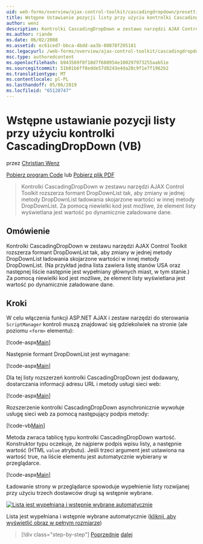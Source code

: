 ```yaml
---
uid: web-forms/overview/ajax-control-toolkit/cascadingdropdown/presetting-list-entries-with-cascadingdropdown-vb
title: Wstępne Ustawianie pozycji listy przy użyciu kontrolki CascadingDropDown (VB) | Dokumentacja firmy Microsoft
author: wenz
description: Kontrolki CascadingDropDown w zestawu narzędzi AJAX Control Toolkit rozszerza formant DropDownList, tak aby zmiany w jednej metody DropDownList ładowania skojarzone wartości w anoth...
ms.author: riande
ms.date: 06/02/2008
ms.assetid: ec61ced7-bbca-4bdd-aa3b-80878f295181
msc.legacyurl: /web-forms/overview/ajax-control-toolkit/cascadingdropdown/presetting-list-entries-with-cascadingdropdown-vb
msc.type: authoredcontent
ms.openlocfilehash: b943569f0f10d7f680954e100297973255aab51e
ms.sourcegitcommit: 51b01b6ff8edde57d8243e4da28c9f1e7f1962b2
ms.translationtype: MT
ms.contentlocale: pl-PL
ms.lasthandoff: 05/06/2019
ms.locfileid: "65128747"
---
```

# <a name="presetting-list-entries-with-cascadingdropdown-vb"></a>Wstępne ustawianie pozycji listy przy użyciu kontrolki CascadingDropDown (VB)

przez [Christian Wenz](https://github.com/wenz)

[Pobierz program Code](http://download.microsoft.com/download/9/0/7/907760b1-2c60-4f81-aeb6-ca416a573b0d/cascadingdropdown2.vb.zip) lub [Pobierz plik PDF](http://download.microsoft.com/download/2/d/c/2dc10e34-6983-41d4-9c08-f78f5387d32b/CascadingDropDown2VB.pdf)

> Kontrolki CascadingDropDown w zestawu narzędzi AJAX Control Toolkit rozszerza formant DropDownList tak, aby zmiany w jednej metody DropDownList ładowania skojarzone wartości w innej metody DropDownList. Za pomocą niewielki kod jest możliwe, że element listy wyświetlana jest wartość po dynamicznie załadowane dane.

## <a name="overview"></a>Omówienie

Kontrolki CascadingDropDown w zestawu narzędzi AJAX Control Toolkit rozszerza formant DropDownList tak, aby zmiany w jednej metody DropDownList ładowania skojarzone wartości w innej metody DropDownList. (Na przykład jedna lista zawiera listę stanów USA oraz następnej liście następnie jest wypełniany głównych miast, w tym stanie.) Za pomocą niewielki kod jest możliwe, że element listy wyświetlana jest wartość po dynamicznie załadowane dane.

## <a name="steps"></a>Kroki

W celu włączenia funkcji ASP.NET AJAX i zestaw narzędzi do sterowania `ScriptManager` kontroli muszą znajdować się gdziekolwiek na stronie (ale poziomu `<form>` elementu):

[!code-aspx[Main](presetting-list-entries-with-cascadingdropdown-vb/samples/sample1.aspx)]

Następnie formant DropDownList jest wymagane:

[!code-aspx[Main](presetting-list-entries-with-cascadingdropdown-vb/samples/sample2.aspx)]

Dla tej listy rozszerzeń kontrolki CascadingDropDown jest dodawany, dostarczania informacji adresu URL i metody usługi sieci web:

[!code-aspx[Main](presetting-list-entries-with-cascadingdropdown-vb/samples/sample3.aspx)]

Rozszerzenie kontrolki CascadingDropDown asynchronicznie wywołuje usługę sieci web za pomocą następujący podpis metody:

[!code-vb[Main](presetting-list-entries-with-cascadingdropdown-vb/samples/sample4.vb)]

Metoda zwraca tablicę typu kontrolki CascadingDropDown wartość. Konstruktor typu oczekuje, że najpierw podpis wpisu listy, a następnie wartość (HTML `value` atrybutu). Jeśli trzeci argument jest ustawiona na wartość true, na liście elementu jest automatycznie wybierany w przeglądarce.

[!code-aspx[Main](presetting-list-entries-with-cascadingdropdown-vb/samples/sample5.aspx)]

Ładowanie strony w przeglądarce spowoduje wypełnienie listy rozwijanej przy użyciu trzech dostawców drugi są wstępnie wybrane.

[![Lista jest wypełniana i wstępnie wybrane automatycznie](presetting-list-entries-with-cascadingdropdown-vb/_static/image2.png)](presetting-list-entries-with-cascadingdropdown-vb/_static/image1.png)

Lista jest wypełniana i wstępnie wybrane automatycznie ([kliknij, aby wyświetlić obraz w pełnym rozmiarze](presetting-list-entries-with-cascadingdropdown-vb/_static/image3.png))

> [!div class="step-by-step"]
> [Poprzednie](using-cascadingdropdown-with-a-database-vb.md)
> [dalej](using-auto-postback-with-cascadingdropdown-vb.md)
